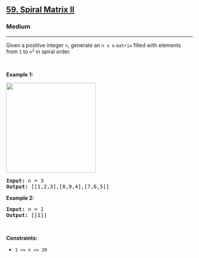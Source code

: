 <h2><a href="https://leetcode.com/problems/spiral-matrix-ii/">59. Spiral Matrix II</a></h2><h3>Medium</h3><hr><div style="user-select: auto;"><p style="user-select: auto;">Given a positive integer <code style="user-select: auto;">n</code>, generate an <code style="user-select: auto;">n x n</code> <code style="user-select: auto;">matrix</code> filled with elements from <code style="user-select: auto;">1</code> to <code style="user-select: auto;">n<sup style="user-select: auto;">2</sup></code> in spiral order.</p>

<p style="user-select: auto;">&nbsp;</p>
<p style="user-select: auto;"><strong class="example" style="user-select: auto;">Example 1:</strong></p>
<img alt="" src="https://assets.leetcode.com/uploads/2020/11/13/spiraln.jpg" style="width: 242px; height: 242px; user-select: auto;">
<pre style="user-select: auto;"><strong style="user-select: auto;">Input:</strong> n = 3
<strong style="user-select: auto;">Output:</strong> [[1,2,3],[8,9,4],[7,6,5]]
</pre>

<p style="user-select: auto;"><strong class="example" style="user-select: auto;">Example 2:</strong></p>

<pre style="user-select: auto;"><strong style="user-select: auto;">Input:</strong> n = 1
<strong style="user-select: auto;">Output:</strong> [[1]]
</pre>

<p style="user-select: auto;">&nbsp;</p>
<p style="user-select: auto;"><strong style="user-select: auto;">Constraints:</strong></p>

<ul style="user-select: auto;">
	<li style="user-select: auto;"><code style="user-select: auto;">1 &lt;= n &lt;= 20</code></li>
</ul>
</div>
